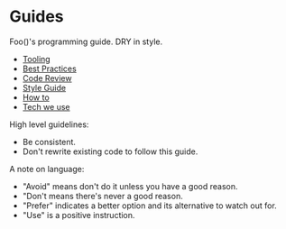 # Guides
Foo()'s programming guide. DRY in style.

* [Tooling](./tooling)
* [Best Practices](./best-practices)
* [Code Review](./code-review)
* [Style Guide](./style-guide)
* [How to](./how-to)
* [Tech we use](./tech)
                               
                                                                    
High level guidelines:
                                                                    
* Be consistent.
* Don't rewrite existing code to follow this guide.

A note on language:

* "Avoid" means don't do it unless you have a good reason.
* "Don't means there's never a good reason.
* "Prefer" indicates a better option and its alternative to watch out for.
* "Use" is a positive instruction.